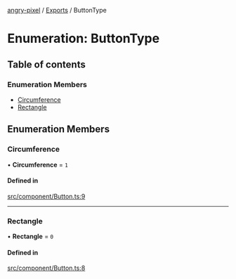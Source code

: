 [angry-pixel](../README.md) / [Exports](../modules.md) / ButtonType

# Enumeration: ButtonType

## Table of contents

### Enumeration Members

- [Circumference](ButtonType.md#circumference)
- [Rectangle](ButtonType.md#rectangle)

## Enumeration Members

### Circumference

• **Circumference** = ``1``

#### Defined in

[src/component/Button.ts:9](https://github.com/angry-pixel-studio/angry-pixel-engine/blob/6176278/src/component/Button.ts#L9)

___

### Rectangle

• **Rectangle** = ``0``

#### Defined in

[src/component/Button.ts:8](https://github.com/angry-pixel-studio/angry-pixel-engine/blob/6176278/src/component/Button.ts#L8)
